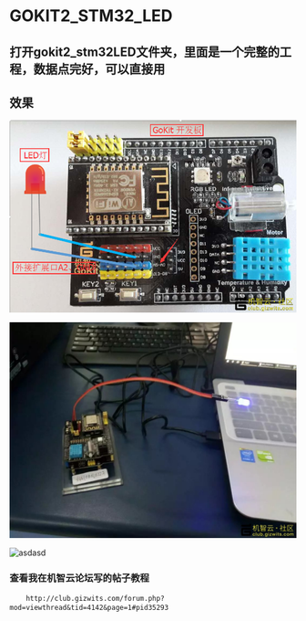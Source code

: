 # GOKIT2_STM32_LED

## 打开gokit2_stm32LED文件夹，里面是一个完整的工程，数据点完好，可以直接用

## 效果

![asdas](https://raw.githubusercontent.com/LiuXinyu12378/GOKIT2_STM32_LED/master/picture/image17.png)


![adas](https://raw.githubusercontent.com/LiuXinyu12378/GOKIT2_STM32_LED/master/picture/psb.jpg)


![asdasd]()




### 查看我在机智云论坛写的帖子教程

        http://club.gizwits.com/forum.php?mod=viewthread&tid=4142&page=1#pid35293
